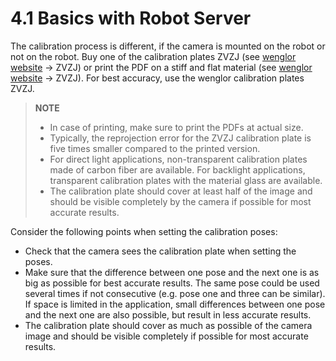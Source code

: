 # 4.1 Basics with Robot Server

The calibration process is different, if the camera is mounted on the robot or not on the robot.
Buy one of the calibration plates ZVZJ (see [wenglor website](https://www.wenglor.com/en/) -> ZVZJ) or print the PDF on a stiff and flat material (see [wenglor website](https://www.wenglor.com/en/) -> ZVZJ). For best accuracy, use the wenglor calibration plates ZVZJ.

> **NOTE**
>
> - In case of printing, make sure to print the PDFs at actual size.
> - Typically, the reprojection error for the ZVZJ calibration plate is five times smaller compared to the printed version.
> - For direct light applications, non-transparent calibration plates made of carbon fiber are available. For backlight applications, transparent calibration plates with the material glass are available.
> - The calibration plate should cover at least half of the image and should be visible completely by the camera if possible for most accurate results.

Consider the following points when setting the calibration poses:

- Check that the camera sees the calibration plate when setting the poses.
- Make sure that the difference between one pose and the next one is as big as possible for best accurate results. The same pose could be used several times if not consecutive (e.g. pose one and three can be similar). If space is limited in the application, small differences between one pose and the next one are also possible, but result in less accurate results.
- The calibration plate should cover as much as possible of the camera image and should be visible completely if possible for most accurate results.
